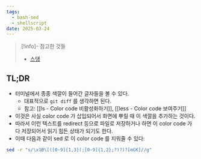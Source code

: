 ```yaml
---
tags:
  - bash-sed
  - shellscript
date: 2025-03-24
---
```

> [!info]- 참고한 것들
> - [스댕](https://stackoverflow.com/a/18000433)

## TL;DR

- 터미널에서 종종 색깔이 들어간 글자들을 볼 수 있다.
	- 대표적으로 `git diff` 를 생각하면 된다.
	- 참고: [[ls - Color code 비활성화하기]], [[less - Color code 보여주기]]
- 이것은 사실 color code 가 삽입되어서 화면에 뿌릴 때 이 색깔을 추가하는 것이다.
- 따라서 이런 텍스트를 redirect 등으로 파일로 저장하거나 하면 이 color code 가 다 저장되어서 읽기 힘든 상태가 되기도 한다.
- 이때 다음과 같이 sed 로 이 color code 를 지워줄 수 있다:

```bash
sed -r "s/\x1B\[([0-9]{1,3}(;[0-9]{1,2};?)?)?[mGK]//g"
```